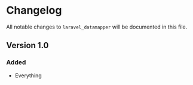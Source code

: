 # Changelog

All notable changes to `laravel_datamapper` will be documented in this file.

## Version 1.0

### Added
- Everything
